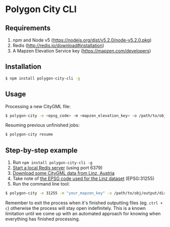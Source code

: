 # Polygon City CLI

## Requirements

1. npm and Node v5 (https://nodejs.org/dist/v5.2.0/node-v5.2.0.pkg)
2. Redis (http://redis.io/download#installation)
3. A Mapzen Elevation Service key (https://mapzen.com/developers)

## Installation

```bash
$ npm install polygon-city-cli -g
```

## Usage

Processing a new CityGML file:

```bash
$ polygon-city -e <epsg_code> -m <mapzen_elevation_key> -o /path/to/obj/output/directory /path/to/cityGml/file.xml
```

Resuming previous unfinished jobs:

```bash
$ polygon-city resume
```

## Step-by-step example

1. Run `npm install polygon-city-cli -g`
2. [Start a local Redis server](http://redis.io/topics/quickstart#starting-redis) (using port 6379)
3. [Download some CityGML data from Linz, Austria](http://geo.data.linz.gv.at/katalog/geodata/3d_geo_daten_lod2/)
4. Take note of [the EPSG code used for the Linz dataset](http://geo.data.linz.gv.at/katalog/geodata/3d_geo_daten_lod2/Beschreibung.txt) (EPSG:31255)
5. Run the command line tool:

```bash
$ polygon-city -e 31255 -m "your_mapzen_key" -o /path/to/obj/output/directory /path/to/cityGml/file.xml
```

Remember to exit the process when it's finished outputting files (eg. `ctrl + c`) otherwise the process will stay open indefinitely. This is a known limitation until we come up with an automated approach for knowing when everything has finished processing.
